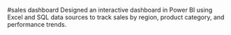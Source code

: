 #sales dashboard
Designed an interactive dashboard in Power BI using Excel and SQL data sources to track sales by region, product category, and performance trends.
